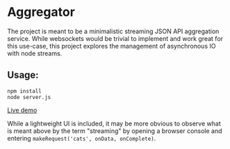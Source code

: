 # Aggregator

The project is meant to be a minimalistic streaming JSON API aggregation service. While websockets would be trivial to implement and work great for this use-case, this project explores the management of asynchronous IO with node streams.

## Usage:
```
npm install
node server.js
```

[Live demo](https://pacific-springs-70424.herokuapp.com/)

While a lightweight UI is included, it may be more obvious to observe what is meant above by the term "streaming" by opening a browser console and entering `makeRequest('cats', onData, onComplete)`.
